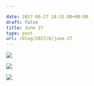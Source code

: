 ```yaml
---

date: 2017-06-27 18:31:00+00:00
draft: false
title: June 27
type: post
url: /blog/2017/6/june-27
---
```




  
   ![](/images/2017-06-27-20176june-27/IMG_1496.jpg)

  

  
   ![](/images/2017-06-27-20176june-27/IMG_1497.jpg)

  

  
   ![](/images/2017-06-27-20176june-27/IMG_1500.jpg)

  


